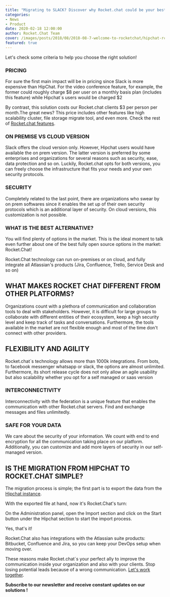 ```yaml
---
title: "Migrating to SLACK? Discover why Rocket.chat could be your best option"
categories:
- News
- Product
date: 2020-02-18 12:00:00
author: Rocket.Chat Team
cover: /images/posts/2018/08/2018-08-7-welcome-to-rocketchat/hipchat-rc-cover.jpg
featured: true
---
```


Let's check some criteria to help you choose the right solution!

### PRICING

For sure the first main impact will be in pricing since Slack is more expensive than HipChat. For the video conference feature, for example, the former could roughly charge $8 per user on a monthly basis plan (includes this feature) while Hipchat´s users would be charged $2

By contrast, this solution costs our Rocket.chat clients $3 per person per month.The great news? This price includes other features like high scalability cluster, file storage migrate tool, and even more. Check the rest of [Rocket.chat features](https://rocket.chat/pricing).

### ON PREMISE VS CLOUD VERSION

Slack offers the cloud version only. However, Hipchat users would have available the on prem version. The latter version is preferred by some enterprises and organizations for several reasons such as security, ease, data protection and so on. Luckily, Rocket.chat opts for both versions, you can freely choose the infrastructure that fits your needs and your own security protocols.

### SECURITY

Completely related to the last point, there are organizations who swear by on prem softwares since it enables the set up of their own security protocols which is an additional layer of security. On cloud versions, this customization is not possible.

### WHAT IS THE BEST ALTERNATIVE?

You will find plenty of options in the market. This is the ideal moment to talk even further about one of the best fully open source options in the market: Rocket.Chat!

Rocket.Chat technology can run on-premises or on cloud, and fully integrate all Atlassian's products (Jira, Confluence, Trello, Service Desk and so on)

## WHAT MAKES ROCKET CHAT DIFFERENT FROM OTHER PLATFORMS?

Organizations count with a plethora of communication and collaboration tools to deal with stakeholders. However, it is difficult for large groups to collaborate with different entities of their ecosystem, keep a high security level and keep track of tasks and conversations. Furthermore, the tools available in the market are not flexible enough and most of the time don't connect with other providers.

## FLEXIBILITY AND AGILITY

Rocket.chat´s technology allows more than 1000k integrations. From bots, to facebook messenger  whatsapp or slack, the options are almost unlimited. Furthermore, its short release cycle does not only allow an agile usability but also scalability whether you opt for a self managed or saas version

### INTERCONNECTIVITY

Interconnectivity with the federation is a unique feature that enables the communication with other Rocket.chat servers. Find and exchange messages and files unlimitedly.

### SAFE FOR YOUR DATA

We care about the security of your information. We count with end to end encryption for all the communication taking place on our platform. Additionally, you can customize  and add more layers of security in our self- managed version.

## IS THE MIGRATION FROM HIPCHAT TO ROCKET.CHAT SIMPLE?

The migration process is simple; the first part is to export the data from the [Hipchat instance](https://confluence.atlassian.com/hc/exporting-and-importing-your-hipchat-data-688882302.html).

With the exported file at hand, now it's Rocket.Chat's turn:

On the Administration panel, open the Import section and click on the Start button under the Hipchat section to start the import process.

Yes, that's it!

Rocket.Chat also has integrations with the Atlassian suite products: Bitbucket, Confluence and Jira, so you can keep your DevOps setup when moving over.

These reasons make Rocket.chat´s your perfect ally to improve the communication inside your organization and also with your clients. Stop losing potential leads because of a wrong communication. [Let's work together](https://rocket.chat/contact).

**Subscribe to our newsletter and receive constant updates on our solutions !**
